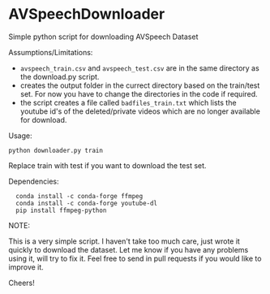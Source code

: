 # AVSpeechDownloader
Simple python script for downloading AVSpeech Dataset

Assumptions/Limitations: 
  - `avspeech_train.csv` and `avspeech_test.csv` are in the same directory as the download.py script.
  - creates the output folder in the currect directory based on the train/test set. For now you have to change the directories in the code if required.
  - the script creates a file called `badfiles_train.txt` which lists the youtube id's of the deleted/private videos which are no longer available for download.
  
Usage:
  ```
  python downloader.py train
  ```
Replace train with test if you want to download the test set.

Dependencies:
```
  conda install -c conda-forge ffmpeg
  conda install -c conda-forge youtube-dl
  pip install ffmpeg-python
```
NOTE:

  This is a very simple script. I haven't take too much care, just wrote it quickly to download the dataset. Let me know if you have any problems using it, will try to fix it. Feel free to send in pull requests if you would like to improve it.
  
  Cheers!
